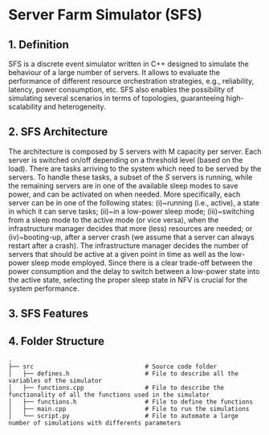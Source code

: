 # Server Farm Simulator (SFS)

## 1. Definition

SFS is a discrete event simulator written in C++ designed to simulate the behaviour of a large number of servers. It allows to evaluate the performance of different resource orchestration strategies, e.g., reliability, latency, power consumption, etc. SFS also enables the possibility of simulating several scenarios in terms of topologies, guaranteeing high-scalability and heterogeneity. 

## 2. SFS Architecture
The architecture is composed by S servers with M capacity per server. Each server is switched on/off depending on a threshold level (based on the load). 
There are tasks arriving to the system which need to be served by the servers. To handle these tasks, a subset of the $S$ servers is running, while the remaining servers are in one of the available sleep modes to save power, and can be activated on when needed. More specifically, each server can be in one of the following states: (i)~running (i.e., active), a state in which it can serve tasks; (ii)~in a low-power sleep mode; (iii)~switching from a sleep mode to the active mode (or vice versa), when the infrastructure manager decides that more (less) resources are needed; or (iv)~booting-up, after a server crash (we assume that a server can always restart after a crash). The infrastructure manager decides the number of servers that should be active at a given point in time as well as the low-power sleep mode employed. Since there is a clear trade-off between the power consumption and the delay to switch between a low-power state into the active state, selecting the proper sleep state in NFV is crucial for the system performance.

## 3. SFS Features

## 4. Folder Structure
    .
    ├── src                               # Source code folder
    │   ├── defines.h                     # File to describe all the variables of the simulator 
    │   ├── functions.cpp                 # File to describe the functionality of all the functions used in the simulator
    │   ├── functions.h                   # File to define the functions
    │   ├── main.cpp                      # File to run the simulations 
    │   └── script.py                     # File to automate a large number of simulations with differents parameters
